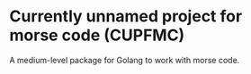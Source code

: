 # Currently unnamed project for morse code (CUPFMC)

A medium-level package for Golang to work with morse code.
